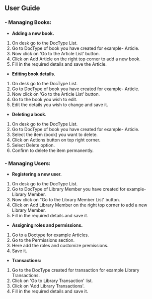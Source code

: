 ##  User Guide

### - Managing Books:
 
   - **Adding a new book.**
   1. On desk go to the DocType List.
   2. Go to DocType of book you have created for example- Article.
   3. Now click on 'Go to the Article List' button.
   4. Click on Add Article on the right top corner to add a new book.
   5. Fill in the required details and save the Article.
    
   - **Editing book details.**
 
   1. On desk go to the DocType List.
   2. Go to DocType of book you have created for example- Article.
   3. Now click on 'Go to the Article List' button. 
   4. Go to the book you wish to edit.
   5. Edit the details you wish to change and save it.
   
   - **Deleting a book.**
  
   1. On desk go to the DocType List.
   2. Go to DocType of book you have created for example- Article.
   3. Select the item (book) you want to delete.
   4. Click on Actions button on top right corner.
   5. Select Delete option.
   6. Confirm to delete the item permanently.
  
### - Managing Users: 

   - **Registering a new user.**
   
   1. On desk go to the DocType List.
   2. Go to DocType of Library Member you have created for example- Library Member. 
   3.  Now click on "Go to the Library Member List' button.
   4. Click on Add Library Member on the right top corner to add a new Library Member.
   5. Fill in the required details and save it. 
 
   - **Assigning roles and permissions.**

   1. Go to a Doctype for example Articles.
   2. Go to the Permissions section.
   3. Here add the roles and customize premissions.
   4. Save it.
 
 - **Transactions:**

  1. Go to the DocType created for transaction for example Library Transactions.
  2. Click on 'Go to Library Transaction' list.
  3. Click on 'Add Library Transactions'.
  4. Fill in the required details and save it.
   
